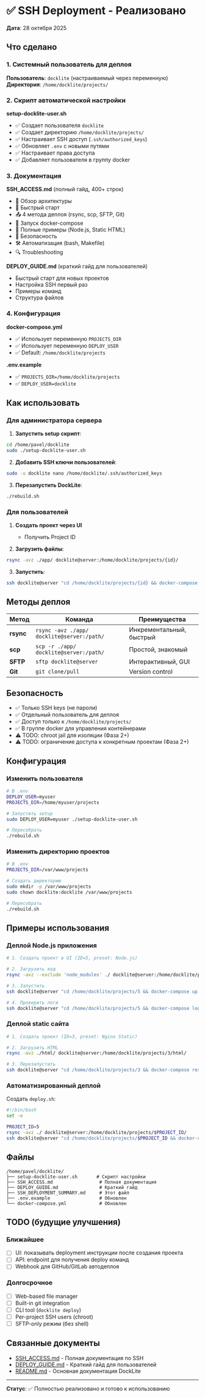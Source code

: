 # ✅ SSH Deployment - Реализовано

**Дата**: 28 октября 2025

## Что сделано

### 1. Системный пользователь для деплоя

**Пользователь**: `docklite` (настраиваемый через переменную)
**Директория**: `/home/docklite/projects/`

### 2. Скрипт автоматической настройки

**setup-docklite-user.sh**
- ✅ Создает пользователя `docklite`
- ✅ Создает директорию `/home/docklite/projects/`
- ✅ Настраивает SSH доступ (`.ssh/authorized_keys`)
- ✅ Обновляет `.env` с новыми путями
- ✅ Настраивает права доступа
- ✅ Добавляет пользователя в группу docker

### 3. Документация

**SSH_ACCESS.md** (полный гайд, 400+ строк)
- 📖 Обзор архитектуры
- 🚀 Быстрый старт
- 📤 4 метода деплоя (rsync, scp, SFTP, Git)
- 🐳 Запуск docker-compose
- 📝 Полные примеры (Node.js, Static HTML)
- 🔐 Безопасность
- 🛠️ Автоматизация (bash, Makefile)
- 🔍 Troubleshooting

**DEPLOY_GUIDE.md** (краткий гайд для пользователей)
- Быстрый старт для новых проектов
- Настройка SSH первый раз
- Примеры команд
- Структура файлов

### 4. Конфигурация

**docker-compose.yml**
- ✅ Использует переменную `PROJECTS_DIR`
- ✅ Использует переменную `DEPLOY_USER`
- ✅ Default: `/home/docklite/projects`

**.env.example**
- ✅ `PROJECTS_DIR=/home/docklite/projects`
- ✅ `DEPLOY_USER=docklite`

## Как использовать

### Для администратора сервера

1. **Запустить setup скрипт**:
```bash
cd /home/pavel/docklite
sudo ./setup-docklite-user.sh
```

2. **Добавить SSH ключи пользователей**:
```bash
sudo -u docklite nano /home/docklite/.ssh/authorized_keys
```

3. **Перезапустить DockLite**:
```bash
./rebuild.sh
```

### Для пользователей

1. **Создать проект через UI**
   - Получить Project ID

2. **Загрузить файлы**:
```bash
rsync -avz ./app/ docklite@server:/home/docklite/projects/{id}/
```

3. **Запустить**:
```bash
ssh docklite@server "cd /home/docklite/projects/{id} && docker-compose up -d"
```

## Методы деплоя

| Метод | Команда | Преимущества |
|-------|---------|--------------|
| **rsync** | `rsync -avz ./app/ docklite@server:/path/` | Инкрементальный, быстрый |
| **scp** | `scp -r ./app/ docklite@server:/path/` | Простой, знакомый |
| **SFTP** | `sftp docklite@server` | Интерактивный, GUI |
| **Git** | `git clone/pull` | Version control |

## Безопасность

- ✅ Только SSH keys (не пароли)
- ✅ Отдельный пользователь для деплоя
- ✅ Доступ только к `/home/docklite/projects/`
- ✅ В группе docker для управления контейнерами
- ⚠️ TODO: chroot jail для изоляции (Фаза 2+)
- ⚠️ TODO: ограничение доступа к конкретным проектам (Фаза 2+)

## Конфигурация

### Изменить пользователя

```bash
# В .env
DEPLOY_USER=myuser
PROJECTS_DIR=/home/myuser/projects

# Запустить setup
sudo DEPLOY_USER=myuser ./setup-docklite-user.sh

# Пересобрать
./rebuild.sh
```

### Изменить директорию проектов

```bash
# В .env
PROJECTS_DIR=/var/www/projects

# Создать директорию
sudo mkdir -p /var/www/projects
sudo chown docklite:docklite /var/www/projects

# Пересобрать
./rebuild.sh
```

## Примеры использования

### Деплой Node.js приложения

```bash
# 1. Создать проект в UI (ID=5, preset: Node.js)

# 2. Загрузить код
rsync -avz --exclude 'node_modules' ./ docklite@server:/home/docklite/projects/5/

# 3. Запустить
ssh docklite@server "cd /home/docklite/projects/5 && docker-compose up -d"

# 4. Проверить логи
ssh docklite@server "cd /home/docklite/projects/5 && docker-compose logs -f"
```

### Деплой static сайта

```bash
# 1. Создать проект (ID=3, preset: Nginx Static)

# 2. Загрузить HTML
rsync -avz ./html/ docklite@server:/home/docklite/projects/3/html/

# 3. Перезапустить
ssh docklite@server "cd /home/docklite/projects/3 && docker-compose restart"
```

### Автоматизированный деплой

Создать `deploy.sh`:
```bash
#!/bin/bash
set -e

PROJECT_ID=5
rsync -avz ./ docklite@server:/home/docklite/projects/$PROJECT_ID/
ssh docklite@server "cd /home/docklite/projects/$PROJECT_ID && docker-compose up -d"
```

## Файлы

```
/home/pavel/docklite/
├── setup-docklite-user.sh       # Скрипт настройки
├── SSH_ACCESS.md                 # Полная документация
├── DEPLOY_GUIDE.md               # Краткий гайд
├── SSH_DEPLOYMENT_SUMMARY.md     # Этот файл
├── .env.example                  # Обновлен
└── docker-compose.yml            # Обновлен
```

## TODO (будущие улучшения)

### Ближайшее
- [ ] UI: показывать deployment инструкции после создания проекта
- [ ] API: endpoint для получения deploy команд
- [ ] Webhook для GitHub/GitLab автодеплоя

### Долгосрочное
- [ ] Web-based file manager
- [ ] Built-in git integration
- [ ] CLI tool (`docklite deploy`)
- [ ] Per-project SSH users (chroot)
- [ ] SFTP-only режим (без shell)

## Связанные документы

- [SSH_ACCESS.md](./SSH_ACCESS.md) - Полная документация по SSH
- [DEPLOY_GUIDE.md](./DEPLOY_GUIDE.md) - Краткий гайд для пользователей
- [README.md](./README.md) - Основная документация DockLite

---

**Статус**: ✅ Полностью реализовано и готово к использованию

